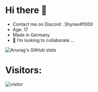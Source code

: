 # Hi there 👋

* Contact me on Discord : Shynex#1000 <br>
* Age: 17 <br>
* Made in Germany <br>
* 👯 I’m looking to collaborate ... 

![Anurag's GitHub stats](https://github-readme-stats.vercel.app/api?username=Shynex&show_icons=true&theme=darkcount_private=true)


# Visitors:
![visitor](https://profile-counter.glitch.me/Shynex/count.svg)
